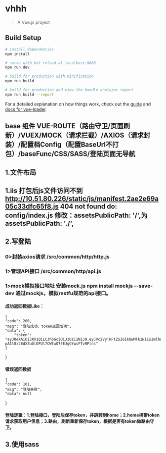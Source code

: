# vhhh

> A Vue.js project

## Build Setup

``` bash
# install dependencies
npm install

# serve with hot reload at localhost:8080
npm run dev

# build for production with minification
npm run build

# build for production and view the bundle analyzer report
npm run build --report
```

For a detailed explanation on how things work, check out the [guide](http://vuejs-templates.github.io/webpack/) and [docs for vue-loader](http://vuejs.github.io/vue-loader).

## base 组件 VUE-ROUTE（路由守卫/页面刷新）/VUEX/MOCK（请求拦截）/AXIOS（请求封装）/配置档Config（配置BaseUrl不打包）/baseFunc/CSS/SASS/登陆页面无导航

## 1.文件布局

## 1.iis 打包后js文件访问不到 http://10.51.80.226/static/js/manifest.2ae2e69a05c33dfc65f8.js 404 not found  do: config/index.js  修改：assetsPublicPath: '/',为assetsPublicPath: './',

## 2.写登陆
### 0>封装axios请求 /src/common/http/http.js
### 1>管理API接口   /src/common/http/api.js
### 1>mock模拟接口地址 安装mock.js npm install mockjs --save-dev  通过mockjs，模拟restfu规范的api接口。
#### 成功返回数据Like：

    {
	"code": 200,
	"msg": "登陆成功，token返回成功",
	"data": {
		"token": "eyJ0eXAiOiJKV1QiLCJhbGciOiJIUzI1NiJ9.eyJVc2VyTmFtZSI6IkUwMTk1NiIsImlhdCI6MTYyMzMwMjgxMSwiZXhwIjoxNjIzMzEwMDExLCJFTWFpbCI6IiIsIlVzZXJJZCI6IuiDoee7tOi9qSIsIkRlcGFydG1lbnQiOiJGQSIsIk1vZHVsZSI6IkZBIiwiUm9sZSI6IklUIiwiUG93ZXIiOjUsIlBhc3N3b3JkIjoiIiwiSFJfTWFpbE5hbWUiOiJodXdlaXh1YW4iLCJIUl9QV0QiOiJFMDE5NTYiLCJIUl9EZXBhcnRtZW50IjoiUEI4MSIsIkhSX1N1YkRlcGFydCI6IjAxIn0.I-pA1l8z28dXZuGlOFUl7CWfwO7EEJgGYwsFTvNPlns"
	}
}

#### 错误返回数据

    {
	"code": 101,
	"msg": "登陆失败",
	"data": null
}
#### 登陆逻辑：1.登陆接口，登陆后保存token，并跳转到home；2.home携带token请求获取用户信息；3.路由，刷新重新保存token，根据是否有token做路由守卫。

## 3.使用sass